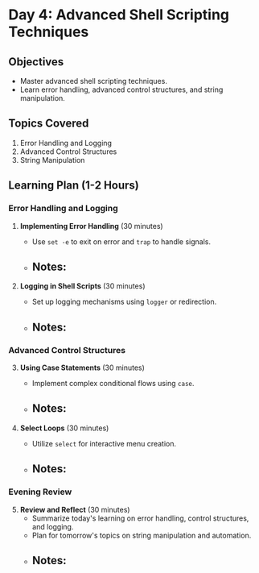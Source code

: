 # Day 4: Advanced Shell Scripting Techniques

## Objectives
- Master advanced shell scripting techniques.
- Learn error handling, advanced control structures, and string manipulation.

## Topics Covered
1. Error Handling and Logging
2. Advanced Control Structures
3. String Manipulation

## Learning Plan (1-2 Hours)

### Error Handling and Logging

1. **Implementing Error Handling** (30 minutes)
   - Use `set -e` to exit on error and `trap` to handle signals.
   - **Notes:**
     - 

2. **Logging in Shell Scripts** (30 minutes)
   - Set up logging mechanisms using `logger` or redirection.
   - **Notes:**
     - 

### Advanced Control Structures

3. **Using Case Statements** (30 minutes)
   - Implement complex conditional flows using `case`.
   - **Notes:**
     - 

4. **Select Loops** (30 minutes)
   - Utilize `select` for interactive menu creation.
   - **Notes:**
     - 

### Evening Review

5. **Review and Reflect** (30 minutes)
   - Summarize today's learning on error handling, control structures, and logging.
   - Plan for tomorrow's topics on string manipulation and automation.
   - **Notes:**
     - 